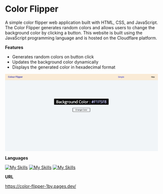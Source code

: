 # Color Flipper

A simple color flipper web application built with HTML, CSS, and JavaScript. The Color Flipper generates random colors and allows users to change the background color by clicking a button.
This website is built using the JavaScript programming language and is hosted on the Cloudflare platform.

**Features**

- Generates random colors on button click
- Updates the background color dynamically
- Displays the generated color in hexadecimal format

<div align="center" style="display: flex; justify-content: center; align-items: center;">
 <img src="screenshots/1.jpg" width="750">
</div>

**Languages**

[![My Skills](https://skillicons.dev/icons?i=js)](https://skillicons.dev)
[![My Skills](https://skillicons.dev/icons?i=html)](https://skillicons.dev)
[![My Skills](https://skillicons.dev/icons?i=css)](https://skillicons.dev)

**URL**

https://color-flipper-1by.pages.dev/
